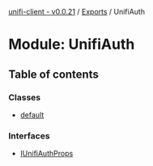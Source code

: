 [unifi-client - v0.0.21](../README.md) / [Exports](../modules.md) / UnifiAuth

# Module: UnifiAuth

## Table of contents

### Classes

- [default](../classes/unifiauth.default.md)

### Interfaces

- [IUnifiAuthProps](../interfaces/unifiauth.iunifiauthprops.md)
